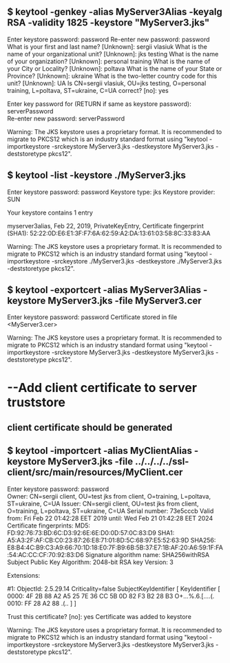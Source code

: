 ## $ keytool -genkey -alias MyServer3Alias -keyalg RSA -validity 1825 -keystore "MyServer3.jks" 

Enter keystore password:  password
Re-enter new password: password
What is your first and last name?
  [Unknown]:  sergii vlasiuk
What is the name of your organizational unit?
  [Unknown]:  jks testing
What is the name of your organization?
  [Unknown]:  personal training
What is the name of your City or Locality?
  [Unknown]:  poltava
What is the name of your State or Province?
  [Unknown]:  ukraine
What is the two-letter country code for this unit?
  [Unknown]:  UA
Is CN=sergii vlasiuk, OU=jks testing, O=personal training, L=poltava, ST=ukraine, C=UA correct?
  [no]:  yes

Enter key password for <MyServer3Alias>
        (RETURN if same as keystore password): serverPassword  
Re-enter new password: serverPassword

Warning:
The JKS keystore uses a proprietary format. It is recommended to migrate to PKCS12 which is an industry standard format using "keytool -importkeystore -srckeystore MyServer3.jks -destkeystore MyServer3.jks -deststoretype pkcs12".


## $ keytool -list -keystore ./MyServer3.jks 

Enter keystore password:  password
Keystore type: jks
Keystore provider: SUN

Your keystore contains 1 entry

myserver3alias, Feb 22, 2019, PrivateKeyEntry, 
Certificate fingerprint (SHA1): 52:22:0D:E6:E1:3F:F7:6A:62:59:A2:DA:13:61:03:58:8C:33:83:AA

Warning:
The JKS keystore uses a proprietary format. It is recommended to migrate to PKCS12 which is an industry standard format using "keytool -importkeystore -srckeystore ./MyServer3.jks -destkeystore ./MyServer3.jks -deststoretype pkcs12".

## $ keytool -exportcert -alias MyServer3Alias -keystore MyServer3.jks -file MyServer3.cer
Enter keystore password:  password
Certificate stored in file <MyServer3.cer>

Warning:
The JKS keystore uses a proprietary format. It is recommended to migrate to PKCS12 which is an industry standard format using "keytool -importkeystore -srckeystore MyServer3.jks -destkeystore MyServer3.jks -deststoretype pkcs12".


# --Add client certificate to server truststore
## client certificate should be generated
## $ keytool -importcert -alias MyClientAlias -keystore MyServer3.jks -file ../../../../ssl-client/src/main/resources/MyClient.cer

Enter keystore password: password  
Owner: CN=sergii client, OU=test jks from client, O=training, L=poltava, ST=ukraine, C=UA
Issuer: CN=sergii client, OU=test jks from client, O=training, L=poltava, ST=ukraine, C=UA
Serial number: 73e5cccb
Valid from: Fri Feb 22 01:42:28 EET 2019 until: Wed Feb 21 01:42:28 EET 2024
Certificate fingerprints:
         MD5:  FD:92:76:73:BD:6C:D3:92:6E:6E:D0:0D:57:0C:83:D9
         SHA1: A5:A3:2F:AF:CB:C0:23:87:26:E8:71:01:8D:5C:68:97:E5:52:63:9D
         SHA256: E8:B4:4C:B9:C3:A9:66:70:1D:18:E0:7F:B9:6B:5B:37:E7:1B:AF:20:A6:59:1F:FA:54:AC:CC:CF:70:92:83:D6
Signature algorithm name: SHA256withRSA
Subject Public Key Algorithm: 2048-bit RSA key
Version: 3

Extensions: 

#1: ObjectId: 2.5.29.14 Criticality=false
SubjectKeyIdentifier [
KeyIdentifier [
0000: 4F 2B 88 A2 A5 25 7E 36   CC 5B 0D 82 F3 B2 28 B3  O+...%.6.[....(.
0010: FF 28 A2 88                                        .(..
]
]

Trust this certificate? [no]:  yes
Certificate was added to keystore

Warning:
The JKS keystore uses a proprietary format. It is recommended to migrate to PKCS12 which is an industry standard format using "keytool -importkeystore -srckeystore MyServer3.jks -destkeystore MyServer3.jks -deststoretype pkcs12".
